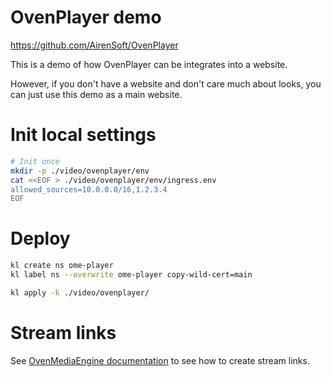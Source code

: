 
# OvenPlayer demo

https://github.com/AirenSoft/OvenPlayer

This is a demo of how OvenPlayer can be integrates into a website.

However, if you don't have a website and don't care much about looks,
you can just use this demo as a main website.

# Init local settings

```bash
# Init once
mkdir -p ./video/ovenplayer/env
cat <<EOF > ./video/ovenplayer/env/ingress.env
allowed_sources=10.0.0.0/16,1.2.3.4
EOF
```

# Deploy

```bash
kl create ns ome-player
kl label ns --overwrite ome-player copy-wild-cert=main

kl apply -k ./video/ovenplayer/
```

# Stream links

See [OvenMediaEngine documentation](../ome/) to see how to create stream links.

